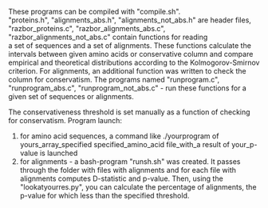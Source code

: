 These programs can be compiled with "compile.sh". <br>
"proteins.h", "alignments_abs.h", "alignments_not_abs.h" are header files,
"razbor_proteins.c", "razbor_alignments_abs.c", "razbor_alignments_not_abs.c" contain functions for reading  
a set of sequences and a set of alignments. These functions calculate the intervals between given amino acids
or  conservative column and compare empirical and theoretical distributions according to the Kolmogorov-Smirnov criterion.
For alignments, an additional function was written to check the column for conservatism.
The programs named "runprogram.c", "runprogram_abs.c", "runprogram_not_abs.c" - run these functions for a given set of sequences or alignments.


The conservativeness threshold is set manually as a function of checking for conservatism.
Program launch: <br>
1. for amino acid sequences, a command  like ./yourprogram of yours_array_specified specified_amino_acid file_with_a result of your_p-value is launched
2. for alignments - a bash-program "runsh.sh" was created.  It passes through the folder with files with alignments and for each file with alignments
computes D-statistic and p-value. Then, using the "lookatyourres.py", you can calculate the percentage of alignments, the p-value for which
less than the specified threshold. 
